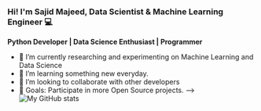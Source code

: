 ### Hi! I'm Sajid Majeed, Data Scientist & Machine Learning Engineer 💻
**Python Developer | Data Science Enthusiast | Programmer**



<!--
**SajidMajeed92/SajidMajeed92** is a ✨ _special_ ✨ repository because its `README.md` (this file) appears on your GitHub profile.

Here are some ideas to get you started:
-->
- 🔭  I’m currently researching and experimenting on Machine Learning and Data Science 
- 🌱 I’m learning something new everyday.
- 👯 I’m looking to collaborate with other developers
- 🙌 Goals: Participate in more Open Source projects.
-->
![My GitHub stats](https://github-readme-stats.vercel.app/api?username=SajidMajeed92&theme=github_dark&show_icons=true)

 
